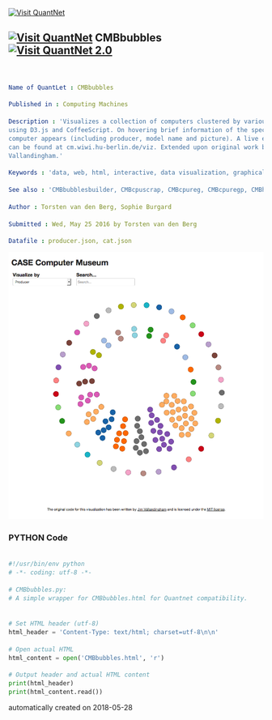 [<img src="https://github.com/QuantLet/Styleguide-and-FAQ/blob/master/pictures/banner.png" width="888" alt="Visit QuantNet">](http://quantlet.de/)

## [<img src="https://github.com/QuantLet/Styleguide-and-FAQ/blob/master/pictures/qloqo.png" alt="Visit QuantNet">](http://quantlet.de/) **CMBbubbles** [<img src="https://github.com/QuantLet/Styleguide-and-FAQ/blob/master/pictures/QN2.png" width="60" alt="Visit QuantNet 2.0">](http://quantlet.de/)

```yaml


Name of QuantLet : CMBbubbles

Published in : Computing Machines

Description : 'Visualizes a collection of computers clustered by various means
using D3.js and CoffeeScript. On hovering brief information of the specific
computer appears (including producer, model name and picture). A live example
can be found at cm.wiwi.hu-berlin.de/viz. Extended upon original work by Jim
Vallandingham.'

Keywords : 'data, web, html, interactive, data visualization, graphical representation, visualization, plot, clustering'

See also : 'CMBbubblesbuilder, CMBcpuscrap, CMBcpureg, CMBcpuregp, CMBhddscrap, CMBhddreg, CMBhddregp'

Author : Torsten van den Berg, Sophie Burgard

Submitted : Wed, May 25 2016 by Torsten van den Berg

Datafile : producer.json, cat.json

```

![Picture1](CMBbubbles.png)

### PYTHON Code
```python

#!/usr/bin/env python
# -*- coding: utf-8 -*-

# CMBbubbles.py:
# A simple wrapper for CMBbubbles.html for Quantnet compatibility.


# Set HTML header (utf-8)
html_header = 'Content-Type: text/html; charset=utf-8\n\n'

# Open actual HTML
html_content = open('CMBbubbles.html', 'r')

# Output header and actual HTML content
print(html_header)
print(html_content.read())

```

automatically created on 2018-05-28